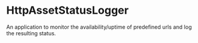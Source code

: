 # HttpAssetStatusLogger
An application to monitor the availability/uptime of predefined urls and log the resulting status.
